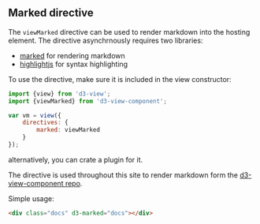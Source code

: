 ## Marked directive

The ``viewMarked`` directive can be used to render markdown into the hosting element.
The directive asynchrnously requires two libraries:

* [marked][] for rendering markdown
* [highlightjs][] for syntax highlighting

To use the directive, make sure it is included in the view constructor:
```javascript
import {view} from 'd3-view';
import {viewMarked} from 'd3-view-component';

var vm = view({
    directives: {
        marked: viewMarked
    }
});
```

alternatively, you can crate a plugin for it.

The directive is used throughout this site to render markdown form the [d3-view-component repo](https://github.com/quantmind/d3-view-components).

Simple usage:
```html
<div class="docs" d3-marked="docs"></div>
```


[marked]: https://github.com/chjj/marked
[highlightjs]: https://highlightjs.org/

